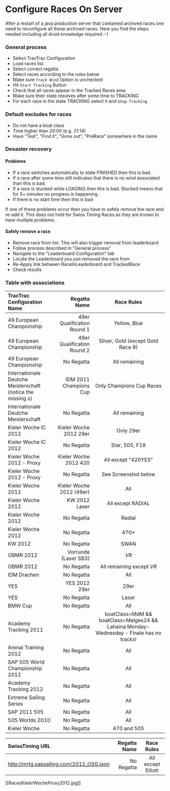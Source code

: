 # Configure Races On Server

After a restart of a java production server that contained archived races one need to reconfigure all these archived races. Here you find the steps needed including all druid knowledge required :-)

### General process

* Select TracTrac Configuration
* Load races list
* Select correct regatta
* Select races according to the rules below
* Make sure `Track Wind` Option is unchecked
* Hit `Start Tracking` Button
* Check that all races appear in the Tracked Races area
* Make sure their state resolves after some time to TRACKING
* For each race in the state TRACKING select it and `Stop Tracking`

### Default excludes for races

* Do not have a boat class
* Time higher than 20:00 (e.g. 21:14)
* Have "Test", "Find it", "Gone out", "PreRace" somewhere in the name

### Desaster recovery

#### Problems

* If a race switches automatically to state FINISHED then this is bad.
* If a race after some time still indicates that there is no wind associated than this is bad.
* If a race is stucked while LOADING then this is bad. Stucked means that for 5+ minutes no progress is happening.
* If there is no start time then this is bad

If one of these problems occur then you have to safely remove the race and re-add it. This does not hold for Swiss Timing Races as they are known to have multiple problems.

#### Safely remove a race

* Remove race from list. This will also trigger removal from leaderboard
* Follow process described in "General process"
* Navigate to the "Leaderboard Configuration" tab
* Locate the Leaderboard you just removed the race from
* Re-Apply link between RaceInLeaderboard and TrackedRace
* Check results

### Table with associations

| TracTrac Configuration Name | Regatta Name | Race Rules |
|:-----------|------------:|:------------:|
| 49 European Championship      |        49er Qualification Round 1 |     Yellow, Blue     |
| 49 European Championship      |        49er Qualification Round 2 |     Silver, Gold (except Gold Race 9)  |
| 49 European Championship      |        No Regatta |     All remaining  | 
| Internationale Deutche Meisterschaft (notice the missing s)     |        IDM 2011 Champions Cup |     Only Champions Cup Races  | 
| Internationale Deutche Meisterschaft      |        No Regatta |     All remaining  | 
| Kieler Woche IC 2012 | Kieler Woche 2012 29er | Only 29er |
| Kieler Woche IC 2012 | No Regatta | Star, 505, F18 |
| Kieler Woche 2012 - Proxy | Kieler Woche 2012 420 | All except "420YES" |
| Kieler Woche 2012 - Proxy | No Regatta | See Screenshot below |
| Kieler Woche 2012 | Kieler Woche 2012 (49er) | All  |
| Kieler Woche 2012 | KW 2012 Laser | All except RADIAL  |
| Kieler Woche 2012 | No Regatta | Radial |
| Kieler Woche 2012 | No Regatta | 470* |
| KW 2012 | No Regatta | SWAN |
| OBMR 2012 | Vorrunde (Laser SB3) | *VR* |
| OBMR 2012 | No Regatta | All remaining except *VR* |
| IDM Drachen | No Regatta | All |
| YES | YES 2012 29er | 29er |
| YES | No Regatta | Laser |
| BMW Cup | No Regatta | All |
| Academy Tracking 2011 | No Regatta | boatClass=MdM && boatClass=Melges24 && Lahaina Monday-Wednesday - Finale has no tracks! |
| Arenal Training 2012 | No Regatta | All |
| SAP 505 World Championship 2012 | No Regatta | All |
| Academy Tracking 2012 | No Regatta | All |
| Extreme Sailing Series | No Regatta | All |
| SAP 2011 505 | No Regatta | All |
| 505 Worlds 2010 | No Regatta | All |
| Kieler Woche | No Regatta | 470 and 505 |

| SwissTiming URL | Regatta Name | Race Rules |
|:-----------|------------:|:------------:|
| http://mrtg.sapsailing.com/2012_OSG.json      |        No Regatta  |     All except Elliott     |

[[RacesKielerWocheProxy2012.jpg]]
